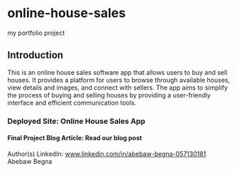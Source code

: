 # online-house-sales
my portfolio project
## Introduction
This is an online house sales software app that allows users to buy and sell houses. It provides a platform for users to browse through available houses, view details and images, and connect with sellers. The app aims to simplify the process of buying and selling houses by providing a user-friendly interface and efficient communication tools.
### Deployed Site: Online House Sales App
#### Final Project Blog Article: Read our blog post
Author(s) LinkedIn: www.linkedin.com/in/abebaw-begna-057130181
Abebaw Begna
